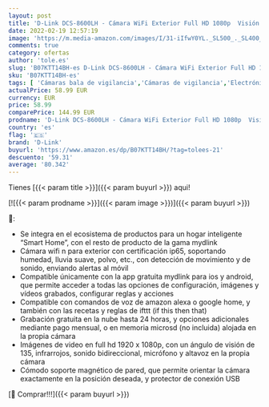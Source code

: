 ```yaml
---
layout: post
title: 'D-Link DCS-8600LH - Cámara WiFi Exterior Full HD 1080p  Visión 135  Micrófono y Altavoz Integrado  Detección Movimiento/Sonido  Alertas al Móvil  Graba en Nube/MicroSD  Compatible Alexa  Google Home'
date: 2022-02-19 12:57:19
image: 'https://m.media-amazon.com/images/I/31-iIfwY0YL._SL500_._SL400_.jpg'
comments: true
category: ofertas
author: 'tole.es'
slug: 'B07KTT14BH-es D-Link DCS-8600LH - Cámara WiFi Exterior Full HD 1080p...'
sku: 'B07KTT14BH-es'
tags: [ 'Cámaras bala de vigilancia','Cámaras de vigilancia','Electrónica','Fotografía y videocámaras','alexa','d-link','google','home', ]
actualPrice: 58.99 EUR
currency: EUR
price: 58.99
comparePrice: 144.99 EUR
prodname: 'D-Link DCS-8600LH - Cámara WiFi Exterior Full HD 1080p  Visión 135  Micrófono y Altavoz Integrado  Detección Movimiento/Sonido  Alertas al Móvil  Graba en Nube/MicroSD  Compatible Alexa  Google Home'
country: 'es'
flag: '🇪🇸'
brand: 'D-Link'
buyurl: 'https://www.amazon.es/dp/B07KTT14BH/?tag=tolees-21'
descuento: '59.31'
average: '80.342'
---
```


Tienes [{{< param title >}}]({{< param buyurl >}}) aqui!

[![{{< param prodname >}}]({{< param image >}})]({{< param buyurl >}})

🔎:

- Se integra en el ecosistema de productos para un hogar inteligente “Smart Home”, con el resto de producto de la gama mydlink
- Cámara wifi n para exterior con certificación ip65, soportando humedad, lluvia suave, polvo, etc., con detección de movimiento y de sonido, enviando alertas al móvil
- Compatible únicamente con la app gratuita mydlink para ios y android, que permite acceder a todas las opciones de configuración, imágenes y vídeos grabados, configurar reglas y acciones
- Compatible con comandos de voz de amazon alexa o google home, y también con las recetas y reglas de ifttt (if this then that)
- Grabación gratuita en la nube hasta 24 horas, y opciones adicionales mediante pago mensual, o en memoria microsd (no incluida) alojada en la propia cámara
- Imágenes de video en full hd 1920 x 1080p, con un ángulo de visión de 135, infrarrojos, sonido bidireccional, micrófono y altavoz en la propia cámara
- Cómodo soporte magnético de pared, que permite orientar la cámara exactamente en la posición deseada, y protector de conexión USB

[🛒 Comprar!!!]({{< param buyurl >}})
